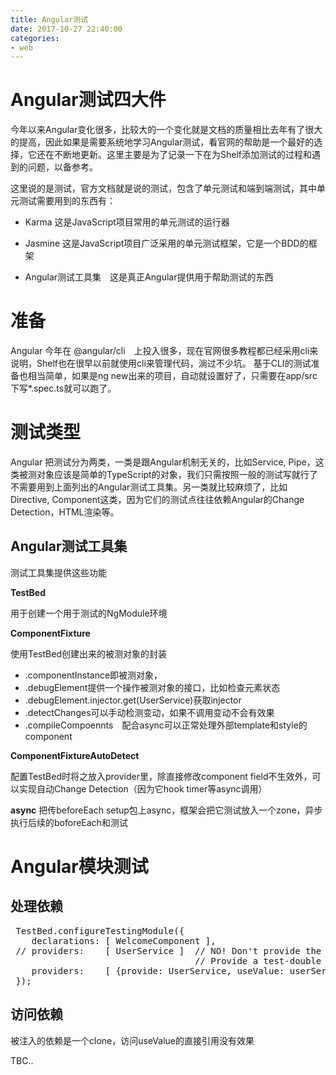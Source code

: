 ```yaml
---
title: Angular测试
date: 2017-10-27 22:40:00
categories:
- web
---
```

# Angular测试四大件

今年以来Angular变化很多，比较大的一个变化就是文档的质量相比去年有了很大的提高，因此如果是需要系统地学习Angular测试，看官网的帮助是一个最好的选择，它还在不断地更新。这里主要是为了记录一下在为Shelf添加测试的过程和遇到的问题，以备参考。

这里说的是测试，官方文档就是说的测试，包含了单元测试和端到端测试，其中单元测试需要用到的东西有：

- Karma 这是JavaScript项目常用的单元测试的运行器

- Jasmine 这是JavaScript项目广泛采用的单元测试框架，它是一个BDD的框架

- Angular测试工具集　这是真正Angular提供用于帮助测试的东西


# 准备

Angular 今年在 @angular/cli　上投入很多，现在官网很多教程都已经采用cli来说明，Shelf也在很早以前就使用cli来管理代码，淌过不少坑。
基于CLI的测试准备也相当简单，如果是ng new出来的项目，自动就设置好了，只需要在app/src下写*.spec.ts就可以跑了。

# 测试类型

Angular 把测试分为两类，一类是跟Angular机制无关的，比如Service, Pipe，这类被测对象应该是简单的TypeScript的对象，我们只需按照一般的测试写就行了不需要用到上面列出的Angular测试工具集。另一类就比较麻烦了，比如Directive, Component这类，因为它们的测试点往往依赖Angular的Change Detection，HTML渲染等。

## Angular测试工具集

测试工具集提供这些功能

**TestBed**

用于创建一个用于测试的NgModule环境

**ComponentFixture**

使用TestBed创建出来的被测对象的封装
- .componentInstance即被测对象，　
- .debugElement提供一个操作被测对象的接口，比如检查元素状态
- .debugElement.injector.get(UserService)获取injector
- .detectChanges可以手动检测变动，如果不调用变动不会有效果
- .compileCompoennts　配合async可以正常处理外部template和style的component


**ComponentFixtureAutoDetect**

配置TestBed时将之放入provider里，除直接修改component field不生效外，可以实现自动Change Detection（因为它hook timer等async调用）

**async** 把传beforeEach setup包上async，框架会把它测试放入一个zone，异步执行后续的boforeEach和测试


# Angular模块测试

## 处理依赖

<pre>
 TestBed.configureTestingModule({
    declarations: [ WelcomeComponent ],
 // providers:    [ UserService ]  // NO! Don't provide the real service!
                                   // Provide a test-double instead
    providers:    [ {provide: UserService, useValue: userServiceStub } ]
 });
</pre>

## 访问依赖

被注入的依赖是一个clone，访问useValue的直接引用没有效果


TBC..




